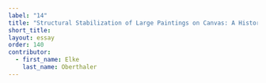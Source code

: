 ```yaml
---
label: "14"
title: "Structural Stabilization of Large Paintings on Canvas: A History of Approaches in the Kunsthistorisches Museum, Vienna"
short_title:
layout: essay
order: 140
contributor:
  - first_name: Elke
    last_name: Oberthaler
---
```

